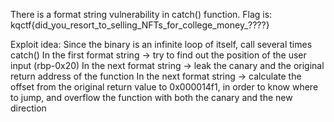 There is a format string vulnerability in catch() function. Flag is: kqctf{did_you_resort_to_selling_NFTs_for_college_money_????}

Exploit idea:
	Since the binary is an infinite loop of itself, call several times catch()
	In the first format string -> try to find out the position of the user input (rbp-0x20)
	In the next format string -> leak the canary and the original return address of the function
	In the next format string -> calculate the offset from the original return value to 0x000014f1, in order to know where to jump, and overflow the function with both the canary
	and the new direction 
